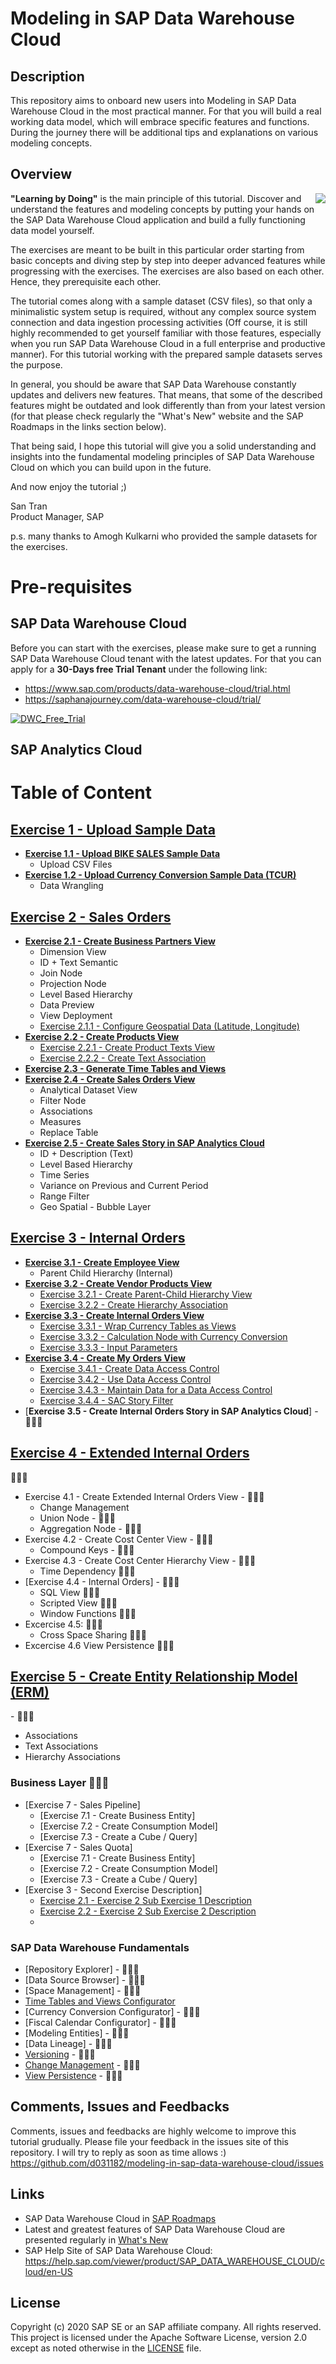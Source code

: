 # Modeling in SAP Data Warehouse Cloud
## Description

This repository aims to onboard new users into Modeling in SAP Data Warehouse Cloud in the most practical manner. For that you will build a real working data model, which will embrace specific features and functions. During the journey there will be additional tips and explanations on various modeling concepts.

<!-- <div><video controls src="/images/TestVideo.mp4" muted="false"></video></div> -->

## Overview

<img align="right" src="/images/santran.png">
<b>"Learning by Doing"</b> is the main principle of this tutorial. Discover and understand the features and modeling concepts by putting your hands on the SAP Data Warehouse Cloud application and build a fully functioning data model yourself. 

The exercises are meant to be built in this particular order starting from basic concepts and diving step by step into deeper advanced features while progressing with the exercises. The exercises are also based on each other. Hence, they prerequisite each other.

The tutorial comes along with a sample dataset (CSV files), so that only a minimalistic system setup is required, without any complex source system connection and data ingestion processing activities (Off course, it is still highly recommended to get yourself familiar with those features, especially when you run SAP Data Warehouse Cloud in a full enterprise and productive manner). For this tutorial working with the prepared sample datasets serves the purpose.

In general, you should be aware that SAP Data Warehouse constantly updates and delivers new features. That means, that some of the described features might be outdated and look differently than from your latest version (for that please check regularly the "What's New" website and the SAP Roadmaps in the links section below). 

That being said, I hope this tutorial will give you a solid understanding and insights into the fundamental modeling principles of SAP Data Warehouse Cloud on which you can build upon in the future.

And now enjoy the tutorial ;)<br> 




San Tran<br>
Product Manager, SAP

p.s. many thanks to Amogh Kulkarni who provided the sample datasets for the exercises.

# Pre-requisites
## SAP Data Warehouse Cloud
Before you can start with the exercises, please make sure to get a running SAP Data Warehouse Cloud tenant with the latest updates.
For that you can apply for a **30-Days free Trial Tenant** under the following link:
- https://www.sap.com/products/data-warehouse-cloud/trial.html
- https://saphanajourney.com/data-warehouse-cloud/trial/

[![DWC_Free_Trial](/images/FreeDWCTrial.png)](https://saphanajourney.com/data-warehouse-cloud/trial/)

## SAP Analytics Cloud

# Table of Content
[<h2>Exercise 1 - Upload Sample Data</h2>](exercises/ex1/) 
- [**Exercise 1.1 - Upload BIKE SALES Sample Data**](exercises/ex1/upload-bike-sales)
   - Upload CSV Files 
- [**Exercise 1.2 - Upload Currency Conversion Sample Data (TCUR)**](exercises/ex1/upload-tcur)
   - Data Wrangling    
    
[<h2>Exercise 2 - Sales Orders</h2>](exercises/ex2/)  
- [**Exercise 2.1 - Create Business Partners View**](/exercises/ex2/business-partners-view)
   - Dimension View
   - ID + Text Semantic
   - Join Node  
   - Projection Node
   - Level Based Hierarchy 
   - Data Preview
   - View Deployment
   - [Exercise 2.1.1 - Configure Geospatial Data (Latitude, Longitude)](/exercises/ex2/business-partners-geospatial)
- [**Exercise 2.2 - Create Products View**](/exercises/ex2/products-view)
   - [Exercise 2.2.1 - Create Product Texts View](/exercises/ex2/product-texts-view)
   - [Exercise 2.2.2 - Create Text Association](/exercises/ex2/product-texts-association)
- [**Exercise 2.3 - Generate Time Tables and Views**](/exercises/ex0/time-tables-views)
- [**Exercise 2.4 - Create Sales Orders View**](/exercises/ex2/sales-orders-view)
   - Analytical Dataset View
   - Filter Node
   - Associations
   - Measures
   - Replace Table
- [**Exercise 2.5 - Create Sales Story in SAP Analytics Cloud**](/exercises/ex2/sales-story)
   - ID + Description (Text)
   - Level Based Hierarchy
   - Time Series
   - Variance on Previous and Current Period
   - Range Filter
   - Geo Spatial - Bubble Layer


[<h2>Exercise 3 - Internal Orders</h2>](exercises/ex2/)  
- [**Exercise 3.1 - Create Employee View**](/exercises/ex3/employees-view)
   - Parent Child Hierarchy (Internal)
- [**Exercise 3.2 - Create Vendor Products View**](/exercises/ex3/vendor-products-view)
   - [Exercise 3.2.1 - Create Parent-Child Hierarchy View](/exercises/ex3/vendor-product-category-hierarchy-view)
   - [Exercise 3.2.2 - Create Hierarchy Association](/exercises/ex3/vendor-products-hierarchy-association)
- [**Exercise 3.3 - Create Internal Orders View**](/exercises/ex3/internal-orders-view)
   - [Exercise 3.3.1 - Wrap Currency Tables as Views](/exercises/ex3/currency-wrapper-view)
   - [Exercise 3.3.2 - Calculation Node with Currency Conversion](/exercises/ex3/internal-orders-currency-conversion)
   - [Exercise 3.3.3 - Input Parameters](/exercises/ex3/internal-orders-input-parameter)
- [**Exercise 3.4 - Create My Orders View**](/exercises/ex3/my-orders-view)
   - [Exercise 3.4.1 - Create Data Access Control](/exercises/ex3/data-access-control)
   - [Exercise 3.4.2 - Use Data Access Control](/exercises/ex3/my-orders-dac)
   - [Exercise 3.4.3 - Maintain Data for a Data Access Control](/exercises/ex3/maintain-dac-data)
   - [Exercise 3.4.4 - SAC Story Filter](/exercises/ex3/my-orders-sac-story-filter)
- [**Exercise 3.5 - Create Internal Orders Story in SAP Analytics Cloud**] - :construction::construction::construction:


 
[<h2>Exercise 4 - Extended Internal Orders</h2>]():construction::construction::construction:
- Exercise 4.1 - Create Extended Internal Orders View - :construction::construction::construction:
  - Change Management    
  - Union Node - :construction::construction::construction:
  - Aggregation Node - :construction::construction::construction:
- Exercise 4.2 - Create Cost Center View - :construction::construction::construction:
  - Compound Keys - :construction::construction::construction:
- Exercise 4.3 - Create Cost Center Hierarchy View - :construction::construction::construction:
  - Time Dependency :construction::construction::construction:
- [Exercise 4.4 - Internal Orders] - :construction::construction::construction:
  - SQL View :construction::construction::construction:
  - Scripted View :construction::construction::construction:
  - Window Functions :construction::construction::construction:
- Excercise 4.5:  :construction::construction::construction:     
  - Cross Space Sharing :construction::construction::construction:
- Excercise 4.6 View Persistence :construction::construction::construction:

[<h2>Exercise 5 - Create Entity Relationship Model (ERM)</h2>]() - :construction::construction::construction:
- Associations
- Text Associations
- Hierarchy Associations
  
   
### Business Layer :construction::construction::construction:
- [Exercise 7 - Sales Pipeline]
    - [Exercise 7.1 - Create Business Entity]
    - [Exercise 7.2 - Create Consumption Model]
    - [Exercise 7.3 - Create a Cube / Query]
- [Exercise 7 - Sales Quota]
    - [Exercise 7.1 - Create Business Entity]
    - [Exercise 7.2 - Create Consumption Model]
    - [Exercise 7.3 - Create a Cube / Query]
- [Exercise 3 - Second Exercise Description]
    - [Exercise 2.1 - Exercise 2 Sub Exercise 1 Description](exercises/ex2#exercise-21-sub-exercise-1-description)
    - [Exercise 2.2 - Exercise 2 Sub Exercise 2 Description](exercises/ex2#exercise-22-sub-exercise-2-description)
    - 
### SAP Data Warehouse Fundamentals
- [Repository Explorer] - :construction::construction::construction:
- [Data Source Browser] - :construction::construction::construction:
- [Space Management] - :construction::construction::construction:
- [Time Tables and Views Configurator](exercises/ex0/time-tables-views)
- [Currency Conversion Configurator] - :construction::construction::construction:
- [Fiscal Calendar Configurator] - :construction::construction::construction:
- [Modeling Entities] - :construction::construction::construction:
- [Data Lineage] - :construction::construction::construction:
- [Versioning](exercises/ex1/versioning) - :construction::construction::construction:
- [Change Management](exercises/ex0/change-management) - :construction::construction::construction:
- [View Persistence](exercises/ex0/change-management) - :construction::construction::construction:

## Comments, Issues and Feedbacks
Comments, issues and feedbacks are highly welcome to improve this tutorial grudually. Please file your feedback in the issues site of this repository. I will try to reply as soon as time allows :)
https://github.com/d031182/modeling-in-sap-data-warehouse-cloud/issues

## Links
- SAP Data Warehouse Cloud in [SAP Roadmaps](https://roadmaps.sap.com/board?PRODUCT=73555000100800002141&range=FIRST-CURRENT)
- Latest and greatest features of SAP Data Warehouse Cloud are presented regularly in [What's New](https://jam4.sapjam.com/blogs/show/JytsjzYpI9LproZNYpdkhG)
- SAP Help Site of SAP Data Warehouse Cloud: https://help.sap.com/viewer/product/SAP_DATA_WAREHOUSE_CLOUD/cloud/en-US

## License
Copyright (c) 2020 SAP SE or an SAP affiliate company. All rights reserved. This project is licensed under the Apache Software License, version 2.0 except as noted otherwise in the [LICENSE](LICENSES/Apache-2.0.txt) file.
